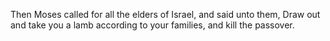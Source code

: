 Then Moses called for all the elders of Israel, and said unto them, Draw out and take you a lamb according to your families, and kill the passover.
